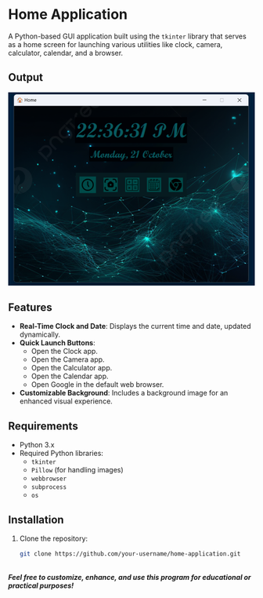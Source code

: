 # Home Application

A Python-based GUI application built using the `tkinter` library that serves as a home screen for launching various utilities like clock, camera, calculator, calendar, and a browser.

## Output
![output](Output.png)


## Features
- **Real-Time Clock and Date**: Displays the current time and date, updated dynamically.
- **Quick Launch Buttons**:
  - Open the Clock app.
  - Open the Camera app.
  - Open the Calculator app.
  - Open the Calendar app.
  - Open Google in the default web browser.
- **Customizable Background**: Includes a background image for an enhanced visual experience.

## Requirements
- Python 3.x
- Required Python libraries:
  - `tkinter`
  - `Pillow` (for handling images)
  - `webbrowser`
  - `subprocess`
  - `os`

## Installation
1. Clone the repository:
   ```bash
   git clone https://github.com/your-username/home-application.git

<br><i><b>Feel free to customize, enhance, and use this program for educational or practical purposes!
##